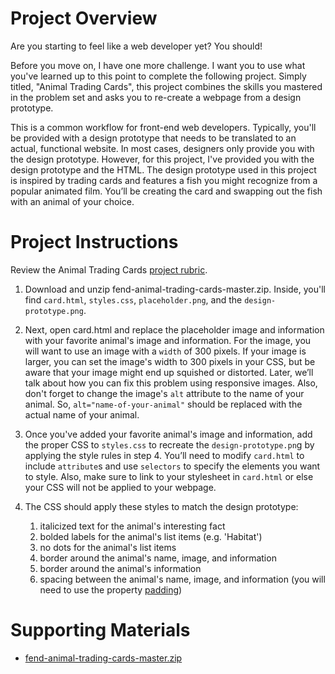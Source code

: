 # Project Overview
Are you starting to feel like a web developer yet? You should!

Before you move on, I have one more challenge. I want you to use what you've learned up to this point to complete the following project. Simply titled, "Animal Trading Cards", this project combines the skills you mastered in the problem set and asks you to re-create a webpage from a design prototype.

This is a common workflow for front-end web developers. Typically, you'll be provided with a design prototype that needs to be translated to an actual, functional website. In most cases, designers only provide you with the design prototype. However, for this project, I've provided you with the design prototype and the HTML. The design prototype used in this project is inspired by trading cards and features a fish you might recognize from a popular animated film. You’ll be creating the card and swapping out the fish with an animal of your choice.

# Project Instructions
Review the Animal Trading Cards [project rubric](https://github.com/leiachung41/prePF/tree/master/Animal_Trading_Cards/rubric.pdf).

1. Download and unzip fend-animal-trading-cards-master.zip. Inside, you'll find `card.html`, `styles.css`, `placeholder.png`, and the `design-prototype.png`.

2. Next, open card.html and replace the placeholder image and information with your favorite animal's image and information. For the image, you will want to use an image with a `width` of 300 pixels. If your image is larger, you can set the image's width to 300 pixels in your CSS, but be aware that your image might end up squished or distorted. Later, we’ll talk about how you can fix this problem using responsive images. Also, don't forget to change the image's `alt` attribute to the name of your animal. So, `alt="name-of-your-animal"` should be replaced with the actual name of your animal.

3. Once you've added your favorite animal's image and information, add the proper CSS to `styles.css` to recreate the `design-prototype.pn`g by applying the style rules in step 4. You’ll need to modify `card.html` to include `attribute`s and use `selectors` to specify the elements you want to style. Also, make sure to link to your stylesheet in `card.html` or else your CSS will not be applied to your webpage.

4. The CSS should apply these styles to match the design prototype:
  
    1. italicized text for the animal's interesting fact
    2. bolded labels for the animal's list items (e.g. 'Habitat')
    3. no dots for the animal's list items
    4. border around the animal's name, image, and information
    5. border around the animal's information
    6. spacing between the animal's name, image, and information (you will need to use the property [padding](https://developer.mozilla.org/en-US/docs/Web/CSS/padding))
 
# Supporting Materials
- [fend-animal-trading-cards-master.zip](https://github.com/udacity/fend-animal-trading-cards/archive/master.zip)
